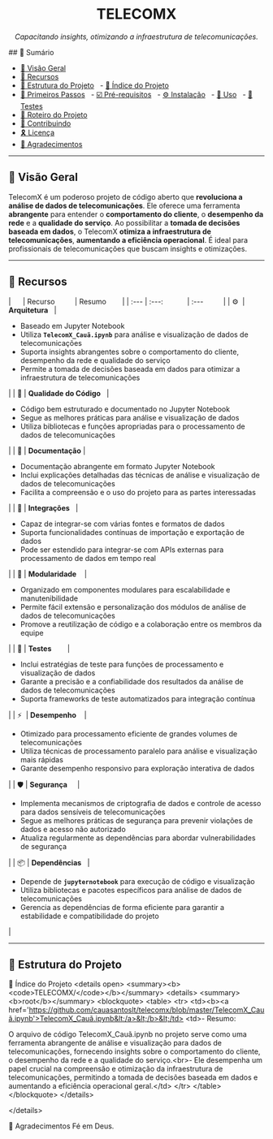 <p align="center"><h1 align="center">TELECOMX</h1></p>
<p align="center">
	<em>Capacitando insights, otimizando a infraestrutura de telecomunicações.</em>
</p>
## 🔗 Sumário

- [📍 Visão Geral](#-visão-geral)
- [👾 Recursos](#-recursos)
- [📁 Estrutura do Projeto](#-estrutura-do-projeto)
  - [📂 Índice do Projeto](#-índice-do-projeto)
- [🚀 Primeiros Passos](#-primeiros-passos)
  - [☑️ Pré-requisitos](#️-pré-requisitos)
  - [⚙️ Instalação](#️-instalação)
  - [🤖 Uso](#🤖-uso)
  - [🧪 Testes](#-testes)
- [📌 Roteiro do Projeto](#-roteiro-do-projeto)
- [🔰 Contribuindo](#-contribuindo)
- [🎗 Licença](#-licença)
- [🙌 Agradecimentos](#-agradecimentos)

---

## 📍 Visão Geral

TelecomX é um poderoso projeto de código aberto que **revoluciona a análise de dados de telecomunicações**. Ele oferece uma ferramenta **abrangente** para entender o **comportamento do cliente**, o **desempenho da rede** e a **qualidade do serviço**. Ao possibilitar a **tomada de decisões baseada em dados**, o TelecomX **otimiza a infraestrutura de telecomunicações**, **aumentando a eficiência operacional**. É ideal para profissionais de telecomunicações que buscam insights e otimizações.

---

## 👾 Recursos

|      | Recurso          | Resumo        |
| :--- | :---:            | :---          |
| ⚙️  | **Arquitetura**   | <ul><li>Baseado em Jupyter Notebook</li><li>Utiliza **`TelecomX_Cauã.ipynb`** para análise e visualização de dados de telecomunicações</li><li>Suporta insights abrangentes sobre o comportamento do cliente, desempenho da rede e qualidade do serviço</li><li>Permite a tomada de decisões baseada em dados para otimizar a infraestrutura de telecomunicações</li></ul> |
| 🔩 | **Qualidade do Código**   | <ul><li>Código bem estruturado e documentado no Jupyter Notebook</li><li>Segue as melhores práticas para análise e visualização de dados</li><li>Utiliza bibliotecas e funções apropriadas para o processamento de dados de telecomunicações</li></ul> |
| 📄 | **Documentação** | <ul><li>Documentação abrangente em formato Jupyter Notebook</li><li>Inclui explicações detalhadas das técnicas de análise e visualização de dados de telecomunicações</li><li>Facilita a compreensão e o uso do projeto para as partes interessadas</li></ul> |
| 🔌 | **Integrações**   | <ul><li>Capaz de integrar-se com várias fontes e formatos de dados</li><li>Suporta funcionalidades contínuas de importação e exportação de dados</li><li>Pode ser estendido para integrar-se com APIs externas para processamento de dados em tempo real</li></ul> |
| 🧩 | **Modularidade**    | <ul><li>Organizado em componentes modulares para escalabilidade e manutenibilidade</li><li>Permite fácil extensão e personalização dos módulos de análise de dados de telecomunicações</li><li>Promove a reutilização de código e a colaboração entre os membros da equipe</li></ul> |
| 🧪 | **Testes**        | <ul><li>Inclui estratégias de teste para funções de processamento e visualização de dados</li><li>Garante a precisão e a confiabilidade dos resultados da análise de dados de telecomunicações</li><li>Suporta frameworks de teste automatizados para integração contínua</li></ul> |
| ⚡️  | **Desempenho**    | <ul><li>Otimizado para processamento eficiente de grandes volumes de telecomunicações</li><li>Utiliza técnicas de processamento paralelo para análise e visualização mais rápidas</li><li>Garante desempenho responsivo para exploração interativa de dados</li></ul> |
| 🛡️ | **Segurança**     | <ul><li>Implementa mecanismos de criptografia de dados e controle de acesso para dados sensíveis de telecomunicações</li><li>Segue as melhores práticas de segurança para prevenir violações de dados e acesso não autorizado</li><li>Atualiza regularmente as dependências para abordar vulnerabilidades de segurança</li></ul> |
| 📦 | **Dependências**   | <ul><li>Depende de **`jupyternotebook`** para execução de código e visualização</li><li>Utiliza bibliotecas e pacotes específicos para análise de dados de telecomunicações</li><li>Gerencia as dependências de forma eficiente para garantir a estabilidade e compatibilidade do projeto</li></ul> |

---

## 📁 Estrutura do Projeto

📂 Índice do Projeto
&lt;details open>
&lt;summary>&lt;b>&lt;code>TELECOMX/&lt;/code>&lt;/b>&lt;/summary>
&lt;details> &lt;summary>&lt;b>root&lt;/b>&lt;/summary>
&lt;blockquote>
&lt;table>
&lt;tr>
&lt;td>&lt;b>&lt;a href='https://github.com/cauasantoslt/telecomx/blob/master/TelecomX_Cauã.ipynb'>TelecomX_Cauã.ipynb&lt;/a>&lt;/b>&lt;/td>
&lt;td>- Resumo:

O arquivo de código TelecomX_Cauã.ipynb no projeto serve como uma ferramenta abrangente de análise e visualização para dados de telecomunicações, fornecendo insights sobre o comportamento do cliente, o desempenho da rede e a qualidade do serviço.&lt;br>- Ele desempenha um papel crucial na compreensão e otimização da infraestrutura de telecomunicações, permitindo a tomada de decisões baseada em dados e aumentando a eficiência operacional geral.&lt;/td>
&lt;/tr>
&lt;/table>
&lt;/blockquote>
&lt;/details>

&lt;/details>

🙌 Agradecimentos
Fé em Deus.
